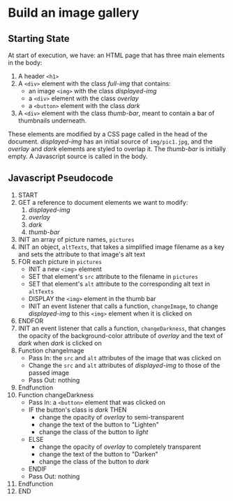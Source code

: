 # Build an image gallery

## Starting State
At start of execution, we have: an HTML page that has three main elements in the body: 
   1. A header `<h1>`
   2. A `<div>` element with the class *full-img* that contains:
      - an image `<img>` with the class *displayed-img*
      - a `<div>` element with the class *overlay* 
      - a `<button>` element with the class *dark*
   3. A `<div>` element with the class *thumb-bar*, meant to contain a bar of thumbnails underneath. 

These elements are modified by a CSS page called in the head of the document. *displayed-img* has an initial source of `img/pic1.jpg`, and the *overlay* and *dark* elements are styled to overlap it. The *thumb-bar* is initially empty. A Javascript source is called in the body.

## Javascript Pseudocode
1. START
2. GET a reference to document elements we want to modify:
   1. *displayed-img*
   2. *overlay*
   3. *dark*
   4. *thumb-bar*
3. INIT an array of picture names, `pictures`
4. INIT an object, `altTexts`, that takes a simplified image filename as a key and sets the attribute to that image's alt text
5. FOR each picture in `pictures`
   - INIT a new `<img>` element
   - SET that element's `src` attribute to the filename in `pictures`
   - SET that element's `alt` attribute to the corresponding alt text in `altTexts`
   - DISPLAY the `<img>` element in the thumb bar
   - INIT an event listener that calls a function, `changeImage`, to change *displayed-img* to this `<img>` element when it is clicked on
6. ENDFOR
7. INIT an event listener that calls a function, `changeDarkness`, that changes the opacity of the background-color attribute of *overlay* and the text of *dark* when *dark* is clicked on
8. Function changeImage
   - Pass In: the `src` and `alt` attributes of the image that was clicked on
   - Change the `src` and `alt` attributes of *displayed-img* to those of the passed image
   - Pass Out: nothing
9. Endfunction
10. Function changeDarkness
    - Pass In: a `<button>` element that was clicked on
    - IF the button's class is *dark* THEN
      - change the opacity of *overlay* to semi-transparent
      - change the text of the button to "Lighten"
      - change the class of the button to *light*
    - ELSE
      - change the opacity of *overlay* to completely transparent
      - change the text of the button to "Darken"
      - change the class of the button to *dark*
    - ENDIF
    - Pass Out: nothing
11. Endfunction
12. END